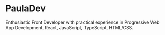 # PaulaDev
Enthusiastic Front Developer with practical experience in Progressive Web App Development, React, JavaScript, TypeScript, HTML/CSS. 
